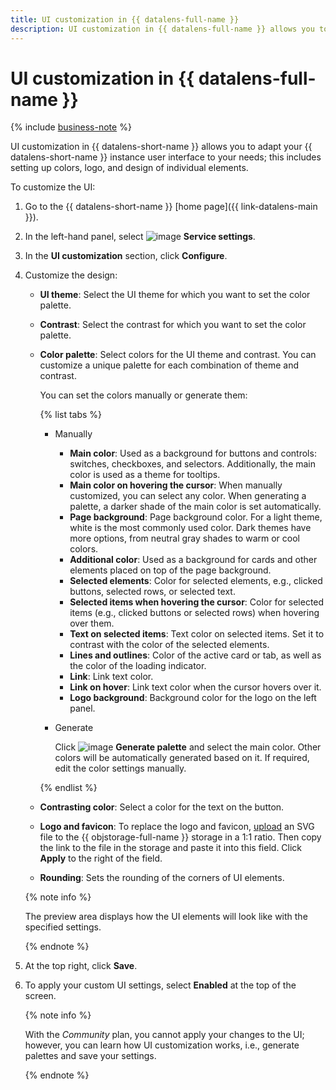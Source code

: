 ```yaml
---
title: UI customization in {{ datalens-full-name }}
description: UI customization in {{ datalens-full-name }} allows you to adapt the {{ datalens-short-name }} user interface to your needs.
---
```


# UI customization in {{ datalens-full-name }}

{% include [business-note](../../_includes/datalens/datalens-functionality-available-business-note.md) %}

UI customization in {{ datalens-short-name }} allows you to adapt your {{ datalens-short-name }} instance user interface to your needs; this includes setting up colors, logo, and design of individual elements.

To customize the UI:

1. Go to the {{ datalens-short-name }} [home page]({{ link-datalens-main }}).
1. In the left-hand panel, select ![image](../../_assets/console-icons/sliders.svg) **Service settings**.
1. In the **UI customization** section, click **Configure**.
1. Customize the design:

   * **UI theme**: Select the UI theme for which you want to set the color palette.
   * **Contrast**: Select the contrast for which you want to set the color palette.
   * **Color palette**: Select colors for the UI theme and contrast. You can customize a unique palette for each combination of theme and contrast.

      You can set the colors manually or generate them:

      {% list tabs %}

      - Manually

         * **Main color**: Used as a background for buttons and controls: switches, checkboxes, and selectors. Additionally, the main color is used as a theme for tooltips.
         * **Main color on hovering the cursor**: When manually customized, you can select any color. When generating a palette, a darker shade of the main color is set automatically.
         * **Page background**: Page background color. For a light theme, white is the most commonly used color. Dark themes have more options, from neutral gray shades to warm or cool colors.
         * **Additional color**: Used as a background for cards and other elements placed on top of the page background.
         * **Selected elements**: Color for selected elements, e.g., clicked buttons, selected rows, or selected text.
         * **Selected items when hovering the cursor**: Color for selected items (e.g., clicked buttons or selected rows) when hovering over them.
         * **Text on selected items**: Text color on selected items. Set it to contrast with the color of the selected elements.
         * **Lines and outlines**: Color of the active card or tab, as well as the color of the loading indicator.
         * **Link**: Link text color.
         * **Link on hover**: Link text color when the cursor hovers over it.
         * **Logo background**: Background color for the logo on the left panel.

      - Generate

         Click ![image](../../_assets/console-icons/arrows-rotate-left.svg) **Generate palette** and select the main color. Other colors will be automatically generated based on it. If required, edit the color settings manually.

      {% endlist %}

   * **Contrasting color**: Select a color for the text on the button.
   * **Logo and favicon**: To replace the logo and favicon, [upload](../../storage/quickstart.md#upload-files) an SVG file to the {{ objstorage-full-name }} storage in a 1:1 ratio. Then copy the link to the file in the storage and paste it into this field. Click **Apply** to the right of the field.
   * **Rounding**: Sets the rounding of the corners of UI elements.

   {% note info %}

   The preview area displays how the UI elements will look like with the specified settings.

   {% endnote %}

1. At the top right, click **Save**.
1. To apply your custom UI settings, select **Enabled** at the top of the screen.

   {% note info %}

   With the _Community_ plan, you cannot apply your changes to the UI; however, you can learn how UI customization works, i.e., generate palettes and save your settings.

   {% endnote %}
